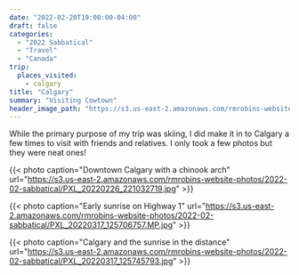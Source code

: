 ```yaml
---
date: "2022-02-20T19:00:00-04:00"
draft: false
categories:
  - "2022 Sabbatical"
  - "Travel"
  - "Canada"
trip:
  places_visited:
    - calgary
title: "Calgary"
summary: "Visiting Cowtown"
header_image_path: "https://s3.us-east-2.amazonaws.com/rmrobins-website-photos/2022-02-sabbatical/PXL_20220226_221032719.jpg"
---
```


While the primary purpose of my trip was skiing, I did make it in to Calgary a few times to visit with friends and relatives. I only took a few photos but they were neat ones!

{{< photo caption="Downtown Calgary with a chinook arch" url="https://s3.us-east-2.amazonaws.com/rmrobins-website-photos/2022-02-sabbatical/PXL_20220226_221032719.jpg" >}}

{{< photo caption="Early sunrise on Highway 1" url="https://s3.us-east-2.amazonaws.com/rmrobins-website-photos/2022-02-sabbatical/PXL_20220317_125706757.MP.jpg" >}}

{{< photo caption="Calgary and the sunrise in the distance" url="https://s3.us-east-2.amazonaws.com/rmrobins-website-photos/2022-02-sabbatical/PXL_20220317_125745793.jpg" >}}
